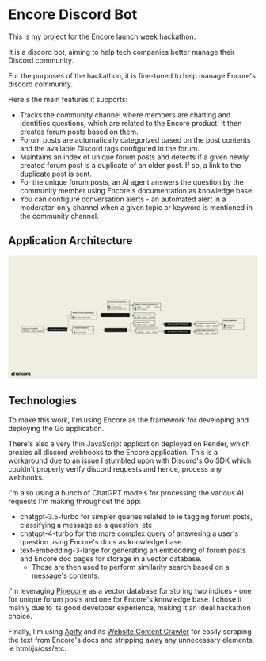 # Encore Discord Bot

This is my project for the [Encore launch week hackathon](https://encore.dev/launchweek).

It is a discord bot, aiming to help tech companies better manage their Discord community.

For the purposes of the hackathon, it is fine-tuned to help manage Encore's discord community.

Here's the main features it supports:
 * Tracks the community channel where members are chatting and identifies questions, which are related to the Encore product. It then creates forum posts based on them.
 * Forum posts are automatically categorized based on the post contents and the available Discord tags configured in the forum.
 * Maintains an index of unique forum posts and detects if a given newly created forum post is a duplicate of an older post. If so, a link to the duplicate post is sent.
 * For the unique forum posts, an AI agent answers the question by the community member using Encore's documentation as knowledge base.
 * You can configure conversation alerts - an automated alert in a moderator-only channel when a given topic or keyword is mentioned in the community channel.

## Application Architecture
![application architecture](encore-flow.png)

## Technologies
To make this work, I'm using Encore as the framework for developing and deploying the Go application. 

There's also a very thin JavaScript application deployed on Render, which proxies all discord webhooks to the Encore application. 
This is a workaround due to an issue I stumbled upon with Discord's Go SDK which couldn't properly verify discord requests and hence, process any webhooks.

I'm also using a bunch of ChatGPT models for processing the various AI requests I'm making throughout the app:
 * chatgpt-3.5-turbo for simpler queries related to ie tagging forum posts, classifying a message as a question, etc
 * chatgpt-4-turbo for the more complex query of answering a user's question using Encore's docs as knowledge base.
 * text-embedding-3-large for generating an embedding of forum posts and Encore doc pages for storage in a vector database. 
   * Those are then used to perform similarity search based on a message's contents.

I'm leveraging [Pinecone](https://www.pinecone.io/) as a vector database for storing two indices - one for unique forum posts and one for Encore's knowledge base. 
I chose it mainly due to its good developer experience, making it an ideal hackathon choice.

Finally, I'm using [Apify](https://apify.com) and its [Website Content Crawler](https://apify.com/apify/website-content-crawler) for easily scraping the text from Encore's docs and stripping away any unnecessary elements, ie html/js/css/etc.
